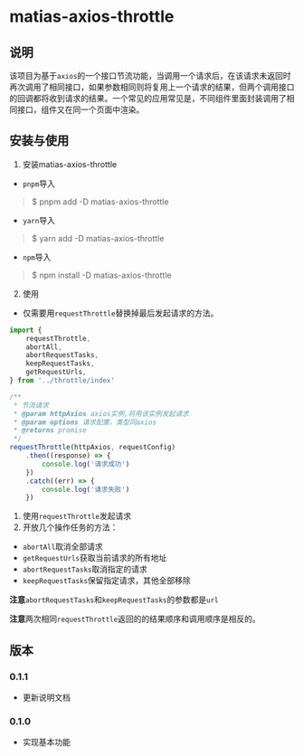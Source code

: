 <!--
 * @Author: matiastang
 * @Date: 2021-12-13 10:12:56
 * @LastEditors: matiastang
 * @LastEditTime: 2022-04-12 19:11:35
 * @FilePath: /matias-axios-throttle/README.md
 * @Description: datumwealth-vue-components
-->
# matias-axios-throttle

## 说明

该项目为基于`axios`的一个接口节流功能，当调用一个请求后，在该请求未返回时再次调用了相同接口，如果参数相同则将复用上一个请求的结果，但两个调用接口的回调都将收到请求的结果。一个常见的应用常见是，不同组件里面封装调用了相同接口，组件又在同一个页面中渲染。

## 安装与使用

1. 安装matias-axios-throttle

* `pnpm`导入
> $ pnpm add -D matias-axios-throttle
* `yarn`导入
> $ yarn add -D matias-axios-throttle
* `npm`导入
> $ npm install -D matias-axios-throttle

2. 使用
* 仅需要用`requestThrottle`替换掉最后发起请求的方法。
```ts
import {
    requestThrottle,
    abortAll,
    abortRequestTasks,
    keepRequestTasks,
    getRequestUrls,
} from '../throttle/index'

/**
 * 节流请求
 * @param httpAxios axios实例,将用该实例发起请求
 * @param options 请求配置，类型同axios
 * @returns promise
 */
requestThrottle(httpAxios, requestConfig)
    .then((response) => {
        console.log('请求成功')
    })
    .catch((err) => {
        console.log('请求失败')
    })

```
1. 使用`requestThrottle`发起请求
2. 开放几个操作任务的方法：
   
* `abortAll`取消全部请求
* `getRequestUrls`获取当前请求的所有地址
* `abortRequestTasks`取消指定的请求
* `keepRequestTasks`保留指定请求，其他全部移除
  
**注意**`abortRequestTasks`和`keepRequestTasks`的参数都是`url`

**注意**两次相同`requestThrottle`返回的的结果顺序和调用顺序是相反的。

## 版本

### 0.1.1

* 更新说明文档

### 0.1.0

* 实现基本功能